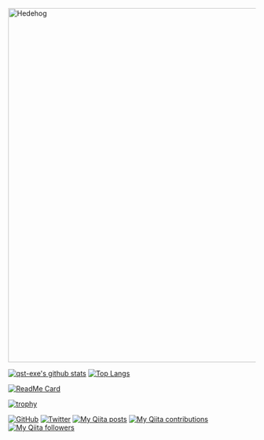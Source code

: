 <a href="https://kusutan.com/" target="_blank">
    <img src="https://qiita-image-store.s3.ap-northeast-1.amazonaws.com/0/36927/4c966c32-dc69-0eeb-6542-394d8bfbfa43.jpeg" width="720" alt="Hedehog">
</a>

[![qst-exe's github stats](https://github-readme-stats.vercel.app/api?username=qst-exe&show_icons=true&count_private=true&theme=flag-india)](https://github.com/qst-exe "qst-exe's github stats")
[![Top Langs](https://github-readme-stats.vercel.app/api/top-langs/?username=qst-exe&count_private=true&theme=flag-india)](https://github.com/qst-exe "Top Langs")

[![ReadMe Card](https://github-readme-stats.vercel.app/api/pin/?username=qst-exe&repo=spearly_flutter&show_owner=true)](https://github.com/qst-exe/spearly_flutter)

[![trophy](https://github-profile-trophy.vercel.app/?username=qst-exe&count_private=true&theme=flag-india)](https://github.com/qst-exe "trophy")

[![GitHub](https://img.shields.io/github/followers/qst-exe?style=social)](https://github.com/qst-exe "GitHub")
[![Twitter](https://img.shields.io/twitter/follow/qst_exe?style=social)](https://twitter.com/qst_exe "Twitter")
[![My Qiita posts](https://qiita-badge.apiapi.app/s/qst_exe/posts.svg)](http://qiita.com/qst_exe)
[![My Qiita contributions](https://qiita-badge.apiapi.app/s/qst_exe/contributions.svg)](http://qiita.com/qst_exe)
[![My Qiita followers](https://qiita-badge.apiapi.app/s/qst_exe/followers.svg)](http://qiita.com/qst_exe)


<!--
**qst-exe/qst-exe** is a ✨ _special_ ✨ repository because its `README.md` (this file) appears on your GitHub profile.

Here are some ideas to get you started:

- 🔭 I’m currently working on ...
- 🌱 I’m currently learning ...
- 👯 I’m looking to collaborate on ...
- 🤔 I’m looking for help with ...
- 💬 Ask me about ...
- 📫 How to reach me: ...
- 😄 Pronouns: ...
- ⚡ Fun fact: ...
-->
